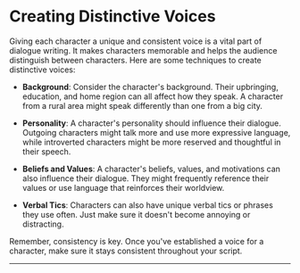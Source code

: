# Creating Distinctive Voices

Giving each character a unique and consistent voice is a vital part of dialogue writing. It makes characters memorable and helps the audience distinguish between characters. Here are some techniques to create distinctive voices:

- **Background**: Consider the character's background. Their upbringing, education, and home region can all affect how they speak. A character from a rural area might speak differently than one from a big city.

- **Personality**: A character's personality should influence their dialogue. Outgoing characters might talk more and use more expressive language, while introverted characters might be more reserved and thoughtful in their speech.

- **Beliefs and Values**: A character's beliefs, values, and motivations can also influence their dialogue. They might frequently reference their values or use language that reinforces their worldview.

- **Verbal Tics**: Characters can also have unique verbal tics or phrases they use often. Just make sure it doesn't become annoying or distracting.

Remember, consistency is key. Once you've established a voice for a character, make sure it stays consistent throughout your script.

---
